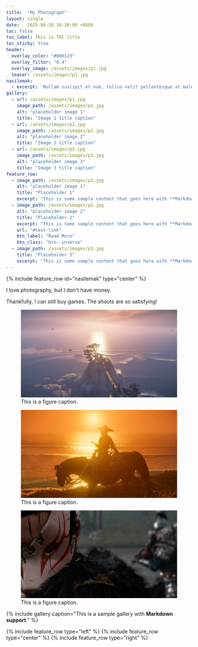 ```yaml
---
title:  "My Photograph"
layout: single
date:   2025-06-26 10:30:00 +0800
toc: false
toc_label: This is TOC title
toc_sticky: true
header:
  overlay_color: "#000123"
  overlay_filter: "0.4"
  overlay_image: /assets/images/p1.jpg
  teaser: /assets/images/p1.jpg
nasilemak: 
  - excerpt: 'Nullam suscipit et nam, tellus velit pellentesque at malesuada, enim eaque. Quis nulla, netus tempor in diam gravida tincidunt, *proin faucibus* voluptate felis id sollicitudin. Centered with `type="center"` BRUH NASI LEMAK'
gallery:
  - url: /assets/images/p1.jpg
    image_path: /assets/images/p1.jpg
    alt: "placeholder image 1"
    title: "Image 1 title caption"
  - url: /assets/images/p2.jpg
    image_path: /assets/images/p2.jpg
    alt: "placeholder image 2"
    title: "Image 2 title caption"
  - url: /assets/images/p3.jpg
    image_path: /assets/images/p3.jpg
    alt: "placeholder image 3"
    title: "Image 3 title caption"
feature_row:
  - image_path: /assets/images/p1.jpg
    alt: "placeholder image 1"
    title: "Placeholder 1"
    excerpt: "This is some sample content that goes here with **Markdown** formatting."
  - image_path: /assets/images/p2.jpg
    alt: "placeholder image 2"
    title: "Placeholder 2"
    excerpt: "This is some sample content that goes here with **Markdown** formatting."
    url: "#test-link"
    btn_label: "Read More"
    btn_class: "btn--inverse"
  - image_path: /assets/images/p3.jpg
    title: "Placeholder 3"
    excerpt: "This is some sample content that goes here with **Markdown** formatting."
---
```


<script src="http://math.chapman.edu/~jipsen/latexmathjax/latexmathjax.js"></script>


{% include feature_row id="nasilemak" type="center" %}

I love photography, but I don't have money. 

Thankfully, I can still buy games. The shoots are so satisfying!

<figure>
  <a href="/assets/images/p1.jpg" class="image-popup" title="This is a figure caption.">
    <img src="/assets/images/p1.jpg" alt="this is a placeholder image">
  </a>
  <figcaption>This is a figure caption.</figcaption>
</figure>
<figure>
  <a href="/assets/images/p2.jpg" class="image-popup" title="This is a figure caption.">
    <img src="/assets/images/p2.jpg" alt="this is a placeholder image">
  </a>
  <figcaption>This is a figure caption.</figcaption>
</figure>
<figure>
  <a href="/assets/images/p3.jpg" class="image-popup" title="This is a figure caption.">
    <img src="/assets/images/p3.jpg" alt="this is a placeholder image">
  </a>
  <figcaption>This is a figure caption.</figcaption>
</figure>


{% include gallery caption="This is a sample gallery with **Markdown support**." %}


{% include feature_row type="left" %}
{% include feature_row type="center" %}
{% include feature_row type="right" %}
